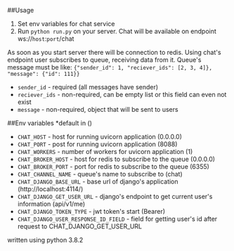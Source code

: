 ##Usage

1. Set env variables for chat service
2. Run `python run.py` on your server. Chat will be available on endpoint ws://`host`:`port`/chat

As soon as you start server there will be connection to redis.
Using chat's endpoint user subscribes to queue, receiving data from it.
Queue's message must be like:
`{"sender_id": 1, "reciever_ids": [2, 3, 4]}, "message": {"id": 111}}`
- `sender_id` - required (all messages have sender)
- `reciever_ids` - non-required, can be empty list or this field can even not exist
- `message` - non-required, object that will be sent to users


##Env variables
*default in ()
- `CHAT_HOST` - host for running uvicorn application (0.0.0.0)
- `CHAT_PORT` - post for running uvicorn application (8088)
- `CHAT_WORKERS` - number of workers for uvicorn application (1)
- `CHAT_BROKER_HOST` - host for redis to subscribe to the queue (0.0.0.0)
- `CHAT_BROKER_PORT` - port for redis to subscribe to the queue (6355)
- `CHAT_CHANNEL_NAME` - queue's name to subscribe to (chat)
- `CHAT_DJANGO_BASE_URL` - base url of django's application (http://localhost:4114/)
- `CHAT_DJANGO_GET_USER_URL` - django's endpoint to get current user's information (api/v1/me)
- `CHAT_DJANGO_TOKEN_TYPE` - jwt token's start (Bearer) 
- `CHAT_DJANGO_USER_RESPONSE_ID_FIELD` - field for getting user's id after request to CHAT_DJANGO_GET_USER_URL

written using python 3.8.2
